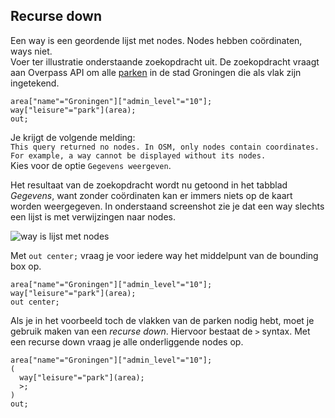## Recurse down
Een way is een geordende lijst met nodes. Nodes hebben coördinaten, ways niet.  
Voer ter illustratie onderstaande zoekopdracht uit. De zoekopdracht vraagt aan Overpass API om alle [parken](http://wiki.openstreetmap.org/wiki/Tag:leisure%3Dpark) in de stad Groningen die als vlak zijn ingetekend.

```
area["name"="Groningen"]["admin_level"="10"]; 
way["leisure"="park"](area);
out;
```

Je krijgt de volgende melding:  
```This query returned no nodes. In OSM, only nodes contain coordinates. For example, a way cannot be displayed without its nodes.```  
Kies voor de optie ```Gegevens weergeven```.  

Het resultaat van de zoekopdracht wordt nu getoond in het tabblad _Gegevens_, want zonder coördinaten kan er immers niets op de kaart worden weergegeven. In onderstaand screenshot zie je dat een way slechts een lijst is met verwijzingen naar nodes. 

![way is lijst met nodes](images/way-is-lijst-met-nodes.png)  

Met ```out center;``` vraag je voor iedere way het middelpunt van de bounding box op.

```
area["name"="Groningen"]["admin_level"="10"]; 
way["leisure"="park"](area);
out center;
```

Als je in het voorbeeld toch de vlakken van de parken nodig hebt, moet je gebruik maken van een _recurse down_. Hiervoor bestaat de ```>``` syntax.  Met een recurse down vraag je alle onderliggende nodes op.  

```
area["name"="Groningen"]["admin_level"="10"];
(
  way["leisure"="park"](area);
  >;
) 
out;
```



